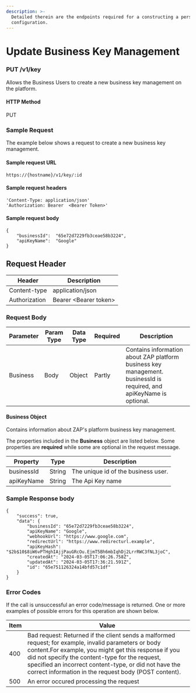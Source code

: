 ```yaml
---
description: >-
  Detailed therein are the endpoints required for a constructing a personalised
  configuration.
---
```


# Update  Business Key Management



### PUT /v1/key <a href="#top" id="top"></a>

Allows the Business Users to create a new business key management on the platform.

#### HTTP Method

PUT

### Sample Request

The example below shows a request to create a new business key management.

#### Sample request URL

```
https://{hostname}/v1/key/:id
```

#### Sample request headers

```
'Content-Type: application/json'
'Authorization: Bearer  <Bearer Token>'
```

#### Sample request body

```
{
    "businessId":  "65e72d7229fb3ceae58b3224",
    "apiKeyName":  "Google"
}
```



## Request Header

| Header        | Description            |
| ------------- | ---------------------- |
| Content-type  | application/json       |
| Authorization | Bearer \<Bearer token> |

####

### Request Body

| Parameter | Param Type | Data Type | Required | Description                                                                                                          |
| --------- | ---------- | --------- | -------- | -------------------------------------------------------------------------------------------------------------------- |
| Business  | Body       | Object    | Partly   | Contains information about ZAP platform business key management. businessId is required, and apiKeyName is optional. |



#### Business Object

Contains information about ZAP's platform business key management.

The properties included in the **Business** object are listed below. Some properties are **required** while some are optional in the request message.

| Property   | Type   | Description                         |
| ---------- | ------ | ----------------------------------- |
| businessId | String | The unique id of the business user. |
| apiKeyName | String | The Api Key name                    |

### Sample Response body

```
{
    "success": true,
    "data": {
        "businessId": "65e72d7229fb3ceae58b3224",
        "apiKeyName": "Google",
        "webhookUrl": "https://www.google.com",
        "redirectUrl": "https://www.redirecturl.example",
        "apiKeyHash": "$2b$10$8iW6vPTHghIAjjPauGRcOu.EjmT5Bh6mbIqhDj2LrrRWC3fNL3joC",
        "createdAt": "2024-03-05T17:06:26.758Z",
        "updatedAt": "2024-03-05T17:36:21.591Z",
        "id": "65e751126324a14bfd57c1df"
    }
}
```

### Error Codes

If the call is unsuccessful an error code/message is returned. One or more examples of possible errors for this operation are shown below.

| Item | Value                                                                                                                                                                                                                                                                                                                             |
| ---- | --------------------------------------------------------------------------------------------------------------------------------------------------------------------------------------------------------------------------------------------------------------------------------------------------------------------------------- |
| 400  | Bad request: Returned if the client sends a malformed request; for example, invalid parameters or body content.For example, you might get this response if you did not specify the content-type for the request, specified an incorrect content-type, or did not have the correct information in the request body (POST content). |
| 500  | An error occured processing the request                                                                                                                                                                                                                                                                                           |
